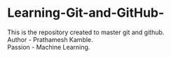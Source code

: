 # Learning-Git-and-GitHub-
This is the repository created to master git and github.
<br>
Author - Prathamesh Kamble. <br>
Passion - Machine Learning.